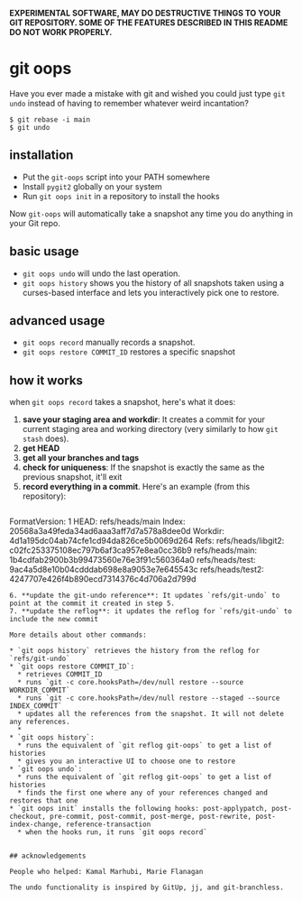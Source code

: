 **EXPERIMENTAL SOFTWARE, MAY DO DESTRUCTIVE THINGS TO YOUR GIT REPOSITORY. SOME OF THE FEATURES DESCRIBED IN THIS README DO NOT WORK PROPERLY.**

# git oops

Have you ever made a mistake with git and wished you could just type `git undo`
instead of having to remember whatever weird incantation?


```
$ git rebase -i main
$ git undo
```

## installation

* Put the `git-oops` script into your PATH somewhere
* Install `pygit2` globally on your system
* Run `git oops init` in a repository to install the hooks

Now `git-oops` will automatically take a snapshot any time you do anything in
your Git repo.

## basic usage

* `git oops undo` will undo the last operation.
* `git oops history` shows you the history of all snapshots taken using a curses-based interface and lets you interactively pick one to restore.

## advanced usage

* `git oops record` manually records a snapshot. 
* `git oops restore COMMIT_ID` restores a specific snapshot

## how it works

when `git oops record` takes a snapshot, here's what it does:

1. **save your staging area and workdir**: It creates a commit for your current staging area and working directory (very similarly to how `git stash` does).
2. **get HEAD**
3. **get all your branches and tags**
4. **check for uniqueness**: If the snapshot is exactly the same as the previous snapshot, it'll exit
5. **record everything in a commit**. Here's an example (from this repository):
   ```
FormatVersion: 1
HEAD: refs/heads/main
Index: 20568a3a49feda34ad6aaa3aff7d7a578a8dee0d
Workdir: 4d1a195dc04ab74cfe1cd94da826ce5b0069d264
Refs:
refs/heads/libgit2: c02fc253375108ec797b6af3ca957e8ea0cc36b9
refs/heads/main: 1b4cdfab2900b3b99473560e76e3f91c560364a0
refs/heads/test: 9ac4a5d8e10b04cdddab698e8a9053e7e645543c
refs/heads/test2: 4247707e426f4b890ecd7314376c4d706a2d799d
```
6. **update the git-undo reference**: It updates `refs/git-undo` to point at the commit it created in step 5.
7. **update the reflog**: it updates the reflog for `refs/git-undo` to include the new commit

More details about other commands:

* `git oops history` retrieves the history from the reflog for `refs/git-undo`
* `git oops restore COMMIT_ID`:
  * retrieves COMMIT_ID 
  * runs `git -c core.hooksPath=/dev/null restore --source WORKDIR_COMMIT`
  * runs `git -c core.hooksPath=/dev/null restore --staged --source INDEX_COMMIT`
  * updates all the references from the snapshot. It will not delete any references.
  * 
* `git oops history`:
  * runs the equivalent of `git reflog git-oops` to get a list of histories
  * gives you an interactive UI to choose one to restore
* `git oops undo`:
  * runs the equivalent of `git reflog git-oops` to get a list of histories
  * finds the first one where any of your references changed and restores that one
* `git oops init` installs the following hooks: post-applypatch, post-checkout, pre-commit, post-commit, post-merge, post-rewrite, post-index-change, reference-transaction
  * when the hooks run, it runs `git oops record`


## acknowledgements

People who helped: Kamal Marhubi, Marie Flanagan

The undo functionality is inspired by GitUp, jj, and git-branchless.


